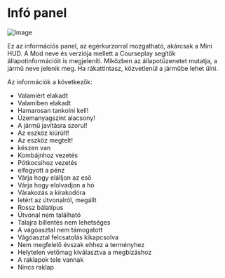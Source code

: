 # Infó panel

![Image](/home/runner/work/CourseplayHelp/CourseplayHelp/infopanel_0_0_480_130.png)


Ez az információs panel, az egérkurzorral mozgatható, akárcsak a Mini HUD.
A Mod neve és verziója mellett a Courseplay segítők állapotinformációit is megjeleníti.
Miközben az állapotüzenetet mutatja, a jármű neve jelenik meg.
Ha rákattintasz, közvetlenül a járműbe lehet ülni.



Az információk a következők:
- Valamiért elakadt
- Valamiben elakadt
- Hamarosan tankolni kell!
- Üzemanyagszint alacsony!
- A jármű javításra szorul!
- Az eszköz kiürült!
- Az eszköz megtelt!
- készen van
- Kombájnhoz vezetés
- Pótkocsihoz vezetés
- elfogyott a pénz
- Várja hogy elálljon az eső
- Várja hogy elolvadjon a hó
- Várakozás a kirakodóra
- letért az útvonalról, megállt
- Rossz bálatípus
- Útvonal nem található
- Talajra billentés nem lehetséges
- A vágóasztal nem támogatott
- Vágóasztal felcsatolás kikapcsolva
- Nem megfelelő évszak ehhez a terményhez
- Helytelen vetőmag kiválasztva a megbízáshoz
- A raklapok tele vannak
- Nincs raklap


